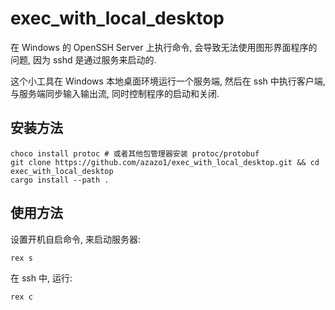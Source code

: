 # exec_with_local_desktop

在 Windows 的 OpenSSH Server 上执行命令, 会导致无法使用图形界面程序的问题, 因为 sshd 是通过服务来启动的.

这个小工具在 Windows 本地桌面环境运行一个服务端, 然后在 ssh 中执行客户端, 与服务端同步输入输出流, 同时控制程序的启动和关闭.

## 安装方法

```shell
choco install protoc # 或者其他包管理器安装 protoc/protobuf
git clone https://github.com/azazo1/exec_with_local_desktop.git && cd exec_with_local_desktop
cargo install --path .
```

## 使用方法

设置开机自启命令, 来启动服务器:

```shell
rex s
```

在 ssh 中, 运行:

```shell
rex c
```
